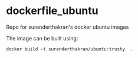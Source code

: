 # dockerfile_ubuntu
Repo for surenderthakran's docker ubuntu images

The image can be built using:
```
docker build -t surenderthakran/ubuntu:trusty  .
```
